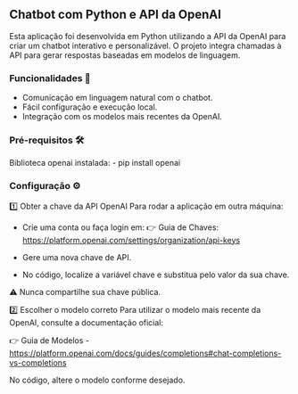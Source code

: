 ## Chatbot com Python e API da OpenAI
Esta aplicação foi desenvolvida em Python utilizando a API da OpenAI para criar um chatbot interativo e personalizável. O projeto integra chamadas à API para gerar respostas baseadas em modelos de linguagem. 


### Funcionalidades 🚀
- Comunicação em linguagem natural com o chatbot.
- Fácil configuração e execução local.
- Integração com os modelos mais recentes da OpenAI.

###  Pré-requisitos 🛠️
Biblioteca openai instalada:
    - pip install openai

###  Configuração ⚙️
1️⃣ Obter a chave da API OpenAI
Para rodar a aplicação em outra máquina:

- Crie uma conta ou faça login em: 
👉 Guia de Chaves: https://platform.openai.com/settings/organization/api-keys

- Gere uma nova chave de API.

- No código, localize a variável chave e substitua pelo valor da sua chave.

⚠️ Nunca compartilhe sua chave pública.

2️⃣ Escolher o modelo correto
Para utilizar o modelo mais recente da OpenAI, consulte a documentação oficial:

👉 Guia de Modelos - https://platform.openai.com/docs/guides/completions#chat-completions-vs-completions

No código, altere o modelo conforme desejado.
